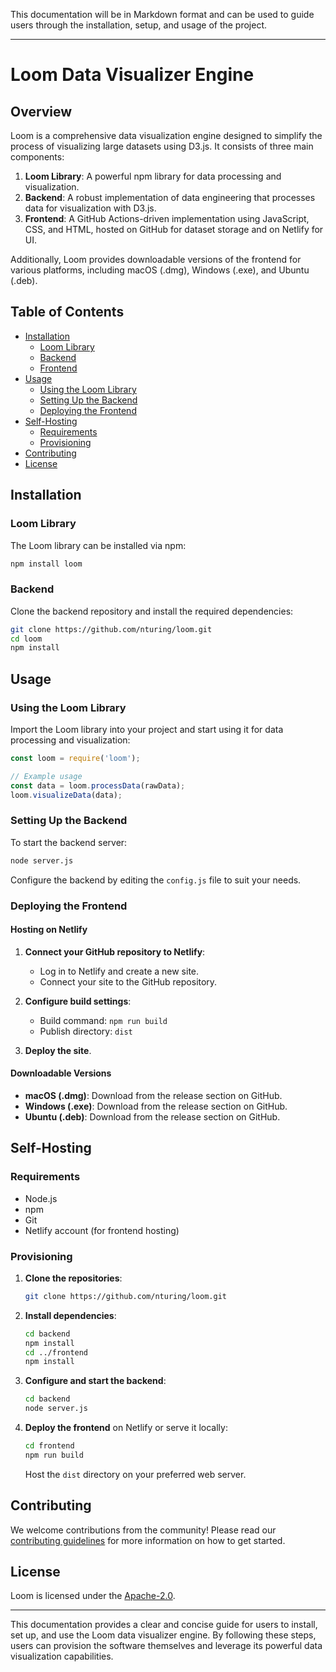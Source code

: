 This documentation will be in Markdown format and can be used to guide users through the installation, setup, and usage of the project.

---

# Loom Data Visualizer Engine

## Overview

Loom is a comprehensive data visualization engine designed to simplify the process of visualizing large datasets using D3.js. It consists of three main components:

1. **Loom Library**: A powerful npm library for data processing and visualization.
2. **Backend**: A robust implementation of data engineering that processes data for visualization with D3.js.
3. **Frontend**: A GitHub Actions-driven implementation using JavaScript, CSS, and HTML, hosted on GitHub for dataset storage and on Netlify for UI.

Additionally, Loom provides downloadable versions of the frontend for various platforms, including macOS (.dmg), Windows (.exe), and Ubuntu (.deb).

## Table of Contents

- [Installation](#installation)
  - [Loom Library](#loom-library)
  - [Backend](#backend)
  - [Frontend](#frontend)
- [Usage](#usage)
  - [Using the Loom Library](#using-the-loom-library)
  - [Setting Up the Backend](#setting-up-the-backend)
  - [Deploying the Frontend](#deploying-the-frontend)
- [Self-Hosting](#self-hosting)
  - [Requirements](#requirements)
  - [Provisioning](#provisioning)
- [Contributing](#contributing)
- [License](#license)

## Installation

### Loom Library

The Loom library can be installed via npm:

```bash
npm install loom
```

### Backend

Clone the backend repository and install the required dependencies:

```bash
git clone https://github.com/nturing/loom.git
cd loom
npm install
```


## Usage

### Using the Loom Library

Import the Loom library into your project and start using it for data processing and visualization:

```javascript
const loom = require('loom');

// Example usage
const data = loom.processData(rawData);
loom.visualizeData(data);
```

### Setting Up the Backend

To start the backend server:

```bash
node server.js
```

Configure the backend by editing the `config.js` file to suit your needs.

### Deploying the Frontend

#### Hosting on Netlify

1. **Connect your GitHub repository to Netlify**:
   - Log in to Netlify and create a new site.
   - Connect your site to the GitHub repository.

2. **Configure build settings**:
   - Build command: `npm run build`
   - Publish directory: `dist`

3. **Deploy the site**.

#### Downloadable Versions

- **macOS (.dmg)**: Download from the release section on GitHub.
- **Windows (.exe)**: Download from the release section on GitHub.
- **Ubuntu (.deb)**: Download from the release section on GitHub.

## Self-Hosting

### Requirements

- Node.js
- npm
- Git
- Netlify account (for frontend hosting)

### Provisioning

1. **Clone the repositories**:

    ```bash
    git clone https://github.com/nturing/loom.git
    ```

2. **Install dependencies**:

    ```bash
    cd backend
    npm install
    cd ../frontend
    npm install
    ```

3. **Configure and start the backend**:

    ```bash
    cd backend
    node server.js
    ```

4. **Deploy the frontend** on Netlify or serve it locally:

    ```bash
    cd frontend
    npm run build
    ```

    Host the `dist` directory on your preferred web server.

## Contributing

We welcome contributions from the community! Please read our [contributing guidelines](CONTRIBUTING.md) for more information on how to get started.

## License

Loom is licensed under the [Apache-2.0](LICENSE).

---

This documentation provides a clear and concise guide for users to install, set up, and use the Loom data visualizer engine. By following these steps, users can provision the software themselves and leverage its powerful data visualization capabilities.